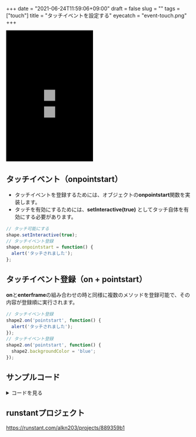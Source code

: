 +++
date = "2021-06-24T11:59:06+09:00"
draft = false
slug = ""
tags = ["touch"]
title = "タッチイベントを設定する"
eyecatch = "event-touch.png"
+++

![event-touch](event-touch.png)

## タッチイベント（onpointstart）
* タッチイベントを登録するためには、オブジェクトの**onpointstart**関数を実装します。
* タッチを有効にするためには、**setInteractive(true)** としてタッチ自体を有効にする必要があります。

```js
// タッチ可能にする
shape.setInteractive(true);
// タッチイベント登録
shape.onpointstart = function() {
  alert('タッチされました');
};
```

## タッチイベント登録（on + pointstart）
**on**と**enterframe**の組み合わせの時と同様に複数のメソッドを登録可能で、その内容が登録順に実行されます。

```js
// タッチイベント登録
shape2.on('pointstart', function() {
  alert('タッチされました');
});
// タッチイベント登録
shape2.on('pointstart', function() {
  shape2.backgroundColor = 'blue';  
});
```

## サンプルコード
<details>
<summary>コードを見る</summary>

```js
// グローバルに展開
phina.globalize();
/*
 * メインシーン
 */
phina.define("MainScene", {
  // 継承
  superClass: 'DisplayScene',
  // 初期化
  init: function() {
    // 親クラス初期化
    this.superInit();
    // 背景色
    this.backgroundColor = 'black';
    // Shapeを作成してシーンに追加
    var shape = Shape().addChildTo(this).setPosition(320, 480);
    // タッチ可能にする
    shape.setInteractive(true);
    // タッチイベント登録
    shape.onpointstart = function() {
      alert('タッチされました');
    };
    
    var shape2 = Shape().addChildTo(this).setPosition(320, 600);
    // タッチ可能にする
    shape2.setInteractive(true);
    // タッチイベント登録
    shape2.on('pointstart', function() {
      alert('タッチされました');
    });
    // タッチイベント登録
    shape2.on('pointstart', function() {
      shape2.backgroundColor = 'blue';  
    });
  },
});
/*
 * メイン処理
 */
phina.main(function() {
  // アプリケーションを生成
  var app = GameApp({
    // MainScene から開始
    startLabel: 'main',
  });
  // fps表示
  //app.enableStats();
  // 実行
  app.run();
});
```

</details>

## runstantプロジェクト
https://runstant.com/alkn203/projects/889359b1